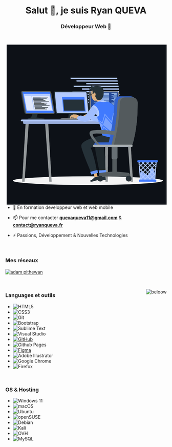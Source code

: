<h1 align="center">Salut 👋, je suis Ryan QUEVA</h1>
<h3 align="center">Développeur Web 🌟</h3>

<br>

<!-- gif source : adam-pw -->
<p><img align="right" src="gif/primary-gif.gif" alt="beloow" /></p>


- 🌱 En formation developpeur web et web mobile

- 📫 Pour me contacter **quevaqueva11@gmail.com** & **contact@ryanqueva.fr**

- ⚡ Passions, Développement & Nouvelles Technologies

<br>

### Mes réseaux 

<p align="left">
  <a href="https://www.linkedin.com/in/ryan-queva" target="blank"><img align="center"
      src="https://raw.githubusercontent.com/rahuldkjain/github-profile-readme-generator/master/src/images/icons/Social/linked-in-alt.svg"
      alt="adam pithewan" height="30" width="40" /></a>
  <!-- <a href="https://instagram.com/raraqu3va" target="blank"><img align="center"
      src="https://raw.githubusercontent.com/rahuldkjain/github-profile-readme-generator/master/src/images/icons/Social/instagram.svg"
      alt="_._.adam._" height="30" width="40" /></a> -->
 <!-- <a href="https://twitter.com/adam_pithenwala" target="blank"><img align="center"
      src="https://raw.githubusercontent.com/rahuldkjain/github-profile-readme-generator/master/src/images/icons/Social/twitter.svg"
      alt="adampithewan" height="30" width="40" /></a> -->
</p>

<br>

<!-- gif source : https://iconscout.com/-->
<p><img align="right" src="gif/second-gif.gif" alt="beloow" /></p>

### Languages et outils 

* ![HTML5][html5.com]
* ![CSS3][css3.com]
* ![Git](https://img.shields.io/badge/git-%23F05033.svg?style=for-the-badge&logo=git&logoColor=white)
* ![Bootstrap](https://img.shields.io/badge/bootstrap-%238511FA.svg?style=for-the-badge&logo=bootstrap&logoColor=white)
* ![Sublime Text](https://img.shields.io/badge/sublime_text-%23575757.svg?style=for-the-badge&logo=sublime-text&logoColor=important)
* ![Visual Studio](https://img.shields.io/badge/Visual%20Studio-5C2D91.svg?style=for-the-badge&logo=visual-studio&logoColor=white)
* [![GitHub][github.com]][github-url]
* ![Github Pages](https://img.shields.io/badge/github%20pages-121013?style=for-the-badge&logo=github&logoColor=white)
* [![Figma][figma.com]][figma-url]
* ![Adobe Illustrator](https://img.shields.io/badge/adobe%20illustrator-%23FF9A00.svg?style=for-the-badge&logo=adobe%20illustrator&logoColor=white)
* ![Google Chrome](https://img.shields.io/badge/Google%20Chrome-4285F4?style=for-the-badge&logo=GoogleChrome&logoColor=white)
* ![Firefox](https://img.shields.io/badge/Firefox-FF7139?style=for-the-badge&logo=Firefox-Browser&logoColor=white)

<br>

### OS & Hosting

* ![Windows 11](https://img.shields.io/badge/Windows%2011-%230079d5.svg?style=for-the-badge&logo=Windows%2011&logoColor=white)
* ![macOS](https://img.shields.io/badge/mac%20os-000000?style=for-the-badge&logo=macos&logoColor=F0F0F0)
* ![Ubuntu](https://img.shields.io/badge/Ubuntu-E95420?style=for-the-badge&logo=ubuntu&logoColor=white)
* ![openSUSE](https://img.shields.io/badge/openSUSE-%2364B345?style=for-the-badge&logo=openSUSE&logoColor=white)
* ![Debian](https://img.shields.io/badge/Debian-D70A53?style=for-the-badge&logo=debian&logoColor=white)
* ![Kali](https://img.shields.io/badge/Kali-268BEE?style=for-the-badge&logo=kalilinux&logoColor=white)
* ![OVH](https://img.shields.io/badge/ovh-%23123F6D.svg?style=for-the-badge&logo=ovh&logoColor=#123F6D)
* ![MySQL](https://img.shields.io/badge/mysql-%2300f.svg?style=for-the-badge&logo=mysql&logoColor=white)

<br>

<!-- MARKDOWN LINKS & IMAGES -->
<!-- https://www.markdownguide.org/basic-syntax/#reference-style-links -->
[contributors-shield]: https://img.shields.io/github/contributors/othneildrew/Best-README-Template.svg?style=for-the-badge
[contributors-url]: https://github.com/beloow/ryanqueva.fr/contributors
[forks-shield]: https://img.shields.io/github/forks/othneildrew/Best-README-Template.svg?style=for-the-badge
[forks-url]: https://github.com/beloow/ryanqueva.fr/network/members
[stars-shield]: https://img.shields.io/github/stars/othneildrew/Best-README-Template.svg?style=for-the-badge
[stars-url]: https://github.com/othneildrew/Best-README-Template/stargazers
[issues-shield]: https://img.shields.io/github/issues/othneildrew/Best-README-Template.svg?style=for-the-badge
[issues-url]: https://github.com/othneildrew/Best-README-Template/issues
[license-shield]: https://img.shields.io/github/license/othneildrew/Best-README-Template.svg?style=for-the-badge
[license-url]: https://github.com/othneildrew/Best-README-Template/blob/master/LICENSE.txt
[linkedin-shield]: https://img.shields.io/badge/-LinkedIn-black.svg?style=for-the-badge&logo=linkedin&colorB=555
[linkedin-url]: https://www.linkedin.com/in/ryan-queva
[product-screenshot]: resources/img/icon.png
[Next.js]: https://img.shields.io/badge/next.js-000000?style=for-the-badge&logo=nextdotjs&logoColor=white
[Next-url]: https://nextjs.org/
[React.js]: https://img.shields.io/badge/React-20232A?style=for-the-badge&logo=react&logoColor=61DAFB
[React-url]: https://reactjs.org/
[Vue.js]: https://img.shields.io/badge/Vue.js-35495E?style=for-the-badge&logo=vuedotjs&logoColor=4FC08D
[Vue-url]: https://vuejs.org/
[Angular.io]: https://img.shields.io/badge/Angular-DD0031?style=for-the-badge&logo=angular&logoColor=white
[Angular-url]: https://angular.io/
[Svelte.dev]: https://img.shields.io/badge/Svelte-4A4A55?style=for-the-badge&logo=svelte&logoColor=FF3E00
[Svelte-url]: https://svelte.dev/
[Laravel.com]: https://img.shields.io/badge/Laravel-FF2D20?style=for-the-badge&logo=laravel&logoColor=white
[Laravel-url]: https://laravel.com
[Bootstrap.com]: https://img.shields.io/badge/Bootstrap-563D7C?style=for-the-badge&logo=bootstrap&logoColor=white
[Bootstrap-url]: https://getbootstrap.com
[JQuery.com]: https://img.shields.io/badge/jQuery-0769AD?style=for-the-badge&logo=jquery&logoColor=white
[JQuery-url]: https://jquery.com 
[figma.com]: https://img.shields.io/badge/figma-%23F24E1E.svg?style=for-the-badge&logo=figma&logoColor=white
[figma-url]: https://www.figma.com/
[github.com]: https://img.shields.io/badge/github-%23121011.svg?style=for-the-badge&logo=github&logoColor=white
[github-url]: https://www.github.com/
[html5.com]: https://img.shields.io/badge/html5-%23E34F26.svg?style=for-the-badge&logo=html5&logoColor=white
[css3.com]: https://img.shields.io/badge/css3-%231572B6.svg?style=for-the-badge&logo=css3&logoColor=white
[javascript.com]: https://img.shields.io/badge/javascript-%23323330.svg?style=for-the-badge&logo=javascript&logoColor=%23F7DF1E